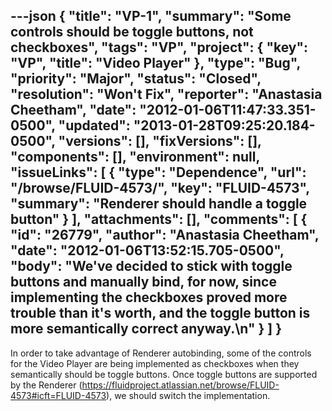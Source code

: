 ---json
{
  "title": "VP-1",
  "summary": "Some controls should be toggle buttons, not checkboxes",
  "tags": "VP",
  "project": {
    "key": "VP",
    "title": "Video Player"
  },
  "type": "Bug",
  "priority": "Major",
  "status": "Closed",
  "resolution": "Won't Fix",
  "reporter": "Anastasia Cheetham",
  "date": "2012-01-06T11:47:33.351-0500",
  "updated": "2013-01-28T09:25:20.184-0500",
  "versions": [],
  "fixVersions": [],
  "components": [],
  "environment": null,
  "issueLinks": [
    {
      "type": "Dependence",
      "url": "/browse/FLUID-4573/",
      "key": "FLUID-4573",
      "summary": "Renderer should handle a toggle button"
    }
  ],
  "attachments": [],
  "comments": [
    {
      "id": "26779",
      "author": "Anastasia Cheetham",
      "date": "2012-01-06T13:52:15.705-0500",
      "body": "We've decided to stick with toggle buttons and manually bind, for now, since implementing the checkboxes proved more trouble than it's worth, and the toggle button is more semantically correct anyway.\n"
    }
  ]
}
---
In order to take advantage of Renderer autobinding, some of the controls for the Video Player are being implemented as checkboxes when they semantically should be toggle buttons. Once toggle buttons are supported by the Renderer (<https://fluidproject.atlassian.net/browse/FLUID-4573#icft=FLUID-4573>), we should switch the implementation.

        